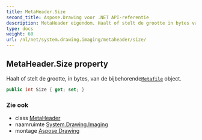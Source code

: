 ```yaml
---
title: MetaHeader.Size
second_title: Aspose.Drawing voor .NET API-referentie
description: MetaHeader eigendom. Haalt of stelt de grootte in bytes van de bijbehorendeMetafile object.
type: docs
weight: 60
url: /nl/net/system.drawing.imaging/metaheader/size/
---
```

## MetaHeader.Size property

Haalt of stelt de grootte, in bytes, van de bijbehorende[`Metafile`](../../metafile/) object.

```csharp
public int Size { get; set; }
```

### Zie ook

* class [MetaHeader](../)
* naamruimte [System.Drawing.Imaging](../../metaheader/)
* montage [Aspose.Drawing](../../../)


